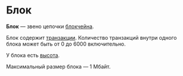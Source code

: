 # Блок

**Блок** — звено цепочки [блокчейна](/blockchain/blockchain.md).

Блок содержит [транзакции](/blockchain/transaction.md). Количество транзакций внутри одного блока может быть от 0 до 6000 включительно.

У блока есть [высота](/blockchain/block/block-height.md).

Максимальный размер блока — 1 Мбайт.
